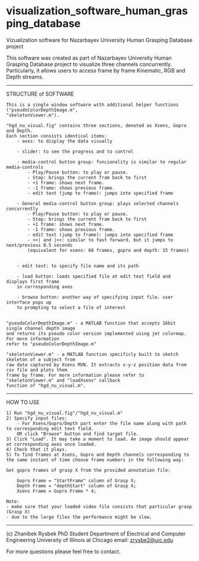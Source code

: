 # visualization_software_human_grasping_database



Vizualization software for Nazarbayev University Human Grasping Database project

This software was created as part of Nazarbayev University Human Grasping Database project
to visualize three channels concurrently. Particularly, it allows users to access frame by frame
Kinematic, RGB and Depth streams.

________________________________________________________________________________________________________________________________________
STRUCTURE of SOFTWARE


	This is a single window software with additional helper functions ("pseudoColorDepthImage.m", 
	"skeletonViewer.m").

	"hgd_nu_visual.fig" contains three sections, denoted as Xsens, Gopro and Depth.
	Each section consists identical items:
		- axes: to display the data visually
		
		- slider: to see the progress and to control
		
		- media-control button group: funcionality is similar to regular media-controls
			- Play/Pause button: to play or pause.
			- Stop: brings the current fram back to first
			- +1 frame: shows next frame.
			- -1 frame: shows previous frame.
			- edit text (jump to frame): jumps into specified frame
		
		- General media-control button group: plays selected channels concurrently
			- Play/Pause button: to play or pause.
			- Stop: brings the current fram back to first
			- +1 frame: shows next frame.
			- -1 frame: shows previous frame.
			- edit text (jump to frame): jumps into specified frame
			- >>| and |<<: similar to fast forward, but it jumps to next/previous 0.5 seconds
			(equivalent for xsens: 60 frames, gopro and depth: 15 frames)
			
		
		- edit text: to specify file name and its path
		
		- load button: loads specified file at edit text field and displays first frame 
		in corresponding axes
		
		- browse button: another way of specifying input file. user interface pops up 
		to prompting to select a file of interest
			
	
	"pseudoColorDepthImage.m" - a MATLAB function that accepts 16bit single channel depth image
	and returns its pseudo color version implemented using jet colormap. For more information 
	refer to "pseudoColorDepthImage.m"
		
	"skeletonViewer.m" - a MATLAB function specificly built to sketch skeleton of a subject from 
	raw data captured by Xsens MVN. It extracts x-y-z position data from csv file and plots them 
	frame by frame. For more information please refer to "skeletonViewer.m" and "loadXsens" callback
	function of "hgd_nu_visual.m". 
	
________________________________________________________________________________________________________________________________________	
HOW TO USE
	
	1) Run "hgd_nu_visual.fig"/"hgd_nu_visual.m"
	2) Specify input files:
		- For Xsens/Gopro/Depth part enter the file name along with path to corresponding edit text field.
		OR click "Browse" button and find target file.
	3) Click "Load". It may take a moment to load. An image should appear at corresponding axes once loaded.
	4) Check that it plays.
	5) To find frames at Xsens, Gopro and Depth channels corresponding to the same instant of time choose frame numbers in the following way:
	
	Get gopro frames of grasp X from the provided annotation file: 
	
		Gopro Frame = "StartFrame" column of Grasp X;
		Depth Frame = "depthStart" column of Grasp X;
		Xsens Frame = Gopro Frame * 4;
		
	Note: 
	- make sure that your loaded video file consists that particular grasp (Grasp X)
	- due to the large files the performance might be slow. 	
________________________________________________________________________________________________________________________________________

(c) Zhanibek Rysbek
    PhD Student
    Department of Electrical and Computer Engineering 
    University of Illinois at Chicago
    email: zrysbe2@uic.edu
    
For more questions please feel free to contact.

